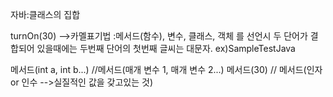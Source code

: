 자바:클래스의 집합

turnOn(30) -->카멜표기법 :메서드(함수), 변수, 클래스, 객체 를 선언시 두 단어가 결합되어 있을때에는 두번째 단어의 첫번째 글씨는 대문자.
              ex)SampleTestJava


메서드(int a, int b...) //메서드(매개 변수 1, 매개 변수 2...)
메서드(30) // 메서드(인자 or 인수 -->실질적인 값을 갖고있는 것)